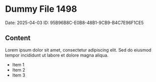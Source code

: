 # Dummy File 1498

Date: 2025-04-03
ID: 95B96B8C-E0B8-48B1-9CB9-B4C7E96F1CE5

## Content

Lorem ipsum dolor sit amet, consectetur adipiscing elit.
Sed do eiusmod tempor incididunt ut labore et dolore magna aliqua.

* Item 1
* Item 2
* Item 3

